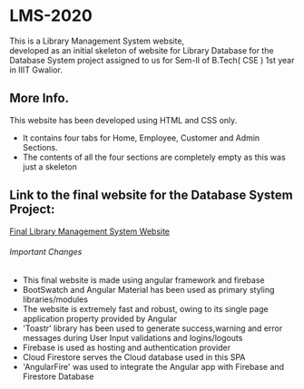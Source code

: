 # LMS-2020
This is a Library Management System website,<br> 
developed as an initial skeleton of website for Library Database for the Database System project assigned to us for Sem-II of B.Tech( CSE ) 1st year in IIIT Gwalior.

## More Info.
This website has been developed using HTML and CSS only.
<ul>
  <li>It contains four tabs for Home, Employee, Customer and Admin Sections.</li>
  <li>The contents of all the four sections are completely empty as this was just a skeleton</li>
</ul>

## Link to the final website for the Database System Project:

<a href="https://firestorecrud-2.web.app/home">Final Library Management System Website</a>
<h6>Important Changes</h6>
<ul>
  <li>This final website is made using angular framework and firebase</li>
  <li>BootSwatch and Angular Material has been used as primary styling libraries/modules</li>
  <li>The website is extremely fast and robust, owing to its single page application property provided by Angular</li>
  <li>'Toastr' library has been used to generate success,warning and error messages during User Input validations and logins/logouts</li>
  <li>Firebase is used as hosting and authentication provider</li>
  <li>Cloud Firestore serves the Cloud database used in this SPA</li>
  <li>'AngularFire' was used to integrate the Angular app with Firebase and Firestore Database</li>
</ul>

